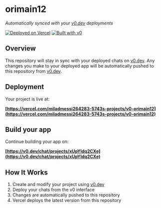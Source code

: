 # orimain12

*Automatically synced with your [v0.dev](https://v0.dev) deployments*

[![Deployed on Vercel](https://img.shields.io/badge/Deployed%20on-Vercel-black?style=for-the-badge&logo=vercel)](https://vercel.com/miladmessi264283-5743s-projects/v0-orimain12)
[![Built with v0](https://img.shields.io/badge/Built%20with-v0.dev-black?style=for-the-badge)](https://v0.dev/chat/projects/xUpYldq2CXe)

## Overview

This repository will stay in sync with your deployed chats on [v0.dev](https://v0.dev).
Any changes you make to your deployed app will be automatically pushed to this repository from [v0.dev](https://v0.dev).

## Deployment

Your project is live at:

**[https://vercel.com/miladmessi264283-5743s-projects/v0-orimain12](https://vercel.com/miladmessi264283-5743s-projects/v0-orimain12)**

## Build your app

Continue building your app on:

**[https://v0.dev/chat/projects/xUpYldq2CXe](https://v0.dev/chat/projects/xUpYldq2CXe)**

## How It Works

1. Create and modify your project using [v0.dev](https://v0.dev)
2. Deploy your chats from the v0 interface
3. Changes are automatically pushed to this repository
4. Vercel deploys the latest version from this repository
